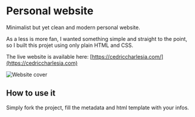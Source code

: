 # Personal website
Minimalist but yet clean and modern personal website.

As a less is more fan, I wanted something simple and straight to the point, so I built this projet using only plain HTML and CSS.

The live website is available here: [https://cedriccharlesia.com/](https://cedriccharlesia.com)

![Website cover](https://cedriccharlesia.com/img/homepage.png)

## How to use it

Simply fork the project, fill the metadata and html template with your infos.
